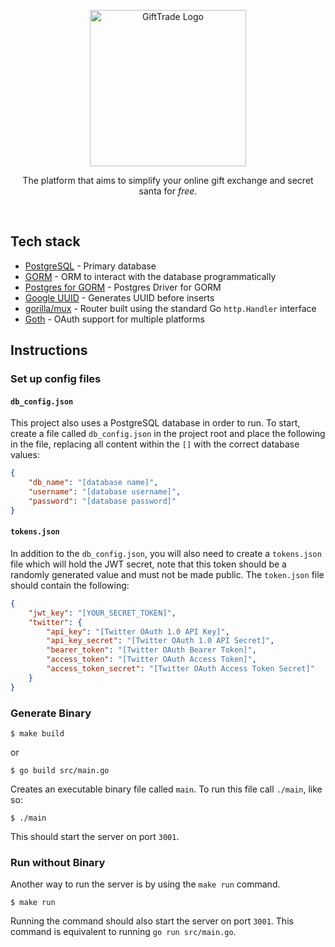 <p align="center">
    <a href="http://giftxtrade.com/" target="blank">
        <!-- <img src="https://giftxtrade.com/logos/logo_profile_rounded.svg" width='50' alt="GiftTrade Logo" /> -->
        <img src="https://giftxtrade.com/logos/logotype_rounded_color.svg" width='250' alt="GiftTrade Logo" />
    </a>
</p>

<p align="center">
    The platform that aims to simplify your online gift exchange and secret santa for <i>free</i>.
</p>

<br />

## Tech stack
- [PostgreSQL](https://www.postgresql.org/) - Primary database
- [GORM](https://gorm.io) - ORM to interact with the database programmatically
- [Postgres for GORM](https://github.com/go-gorm/postgres) - Postgres Driver for GORM
- [Google UUID](https://pkg.go.dev/github.com/google/uuid@v1.3.0) - Generates UUID before inserts
- [gorilla/mux](https://github.com/gorilla/mux) - Router built using the standard Go `http.Handler` interface
- [Goth](https://github.com/markbates/goth) - OAuth support for multiple platforms

## Instructions

### Set up config files

#### `db_config.json`
This project also uses a PostgreSQL database in order to run. To start, create a file called `db_config.json` in the project root and place the following in the file, replacing all content within the `[]` with the correct database values:

```json
{
    "db_name": "[database name]",
    "username": "[database username]",
    "password": "[database password]"
}
```

#### `tokens.json`

In addition to the `db_config.json`, you will also need to create a `tokens.json` file which will hold the JWT secret, note that this token should be a randomly generated value and must not be made public. The `token.json` file should contain the following:
```json
{
    "jwt_key": "[YOUR_SECRET_TOKEN]",
    "twitter": {
        "api_key": "[Twitter OAuth 1.0 API Key]",
        "api_key_secret": "[Twitter OAuth 1.0 API Secret]",
        "bearer_token": "[Twitter OAuth Bearer Token]",
        "access_token": "[Twitter OAuth Access Token]",
        "access_token_secret": "[Twitter OAuth Access Token Secret]"
    }
}
```

### Generate Binary

```
$ make build
```

or 

```
$ go build src/main.go
```

Creates an executable binary file called `main`. To run this file call `./main`, like so:

```
$ ./main
```

This should start the server on port `3001`.

### Run without Binary

Another way to run the server is by using the `make run` command.

```
$ make run
```

Running the command should also start the server on port `3001`. This command is equivalent to running `go run src/main.go`.
